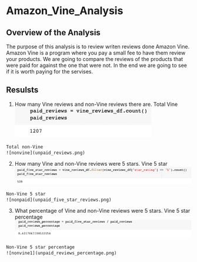 # Amazon_Vine_Analysis
## Overview of the Analysis
The purpose of this analysis is to review writen reviews done Amazon Vine. Amazon Vine is a program where you pay a small fee to have them review your products. We are going to compare the reviews of the products that were paid for against the one that were not. In the end we are going to see if it is worth paying for the servises.
## Resulsts
  1. How many Vine reviews and non-Vine reviews there are.
    Total Vine
    ![vine](paid_reviews.png)
    
    
    Total non-Vine
    ![nonvine](unpaid_reviews.png)
    
  2. How many Vine and non-Vine reviews were 5 stars.
    Vine 5 star
    ![paid](paid_five_star_reviews.png)
    
    
    Non-Vine 5 star
    ![nonpaid](unpaid_five_star_reviews.png)
    
    
  3. What percentage of Vine and non-Vine reviews were 5 stars.
    Vine 5 star percentage
    ![vine1](paid_reviews_percentage.png)
    
    Non-Vine 5 star percentage
    ![nonvine1](unpaid_reviews_percentage.png)
   
